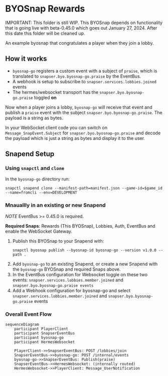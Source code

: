 # BYOSnap Rewards
IMPORTANT: This folder is still WIP. This BYOSnap depends on functionality that is going live with
beta-0.45.0 which goes out January 27, 2024. After this date this folder will be cleaned up.

An example byosnap that congratulates a player when they join a lobby.

## How it works

- `byosnap-go` registers a custom event with a subject of `praise`, which is translated to `snapser.byo.byosnap-go.praise` by the EventBus.
- A webhook is setup to subscribe to `snapser.services.lobbies.joined` events
- The hermes/websocket transport has the `snapser.byo.byosnap-go.praise` toggled **on**

Now when a player joins a lobby, `byosnap-go` will receive that event and publish a `praise` event with
the subject `snapser.byo.byosnap-go.praise`. The payload is a string as bytes.

In your WebSocket client code you can switch on `Message_SnapEvent.Subject` for `snapser.byo.byosnap-go.praise` and decode the payload which is just a string as bytes and display it to the user.

## Snapend Setup

### Using `snapctl` and `clone`

In the `byosnap-go` directory run:

```shell
snapctl snapend clone --manifest-path=manifest.json --game-id=$game_id --name=fromcli --env=DEVELOPMENT
```

### Mnauallly in an existing or new Snapend

*NOTE* EventBus >= 0.45.0 is required.

**Required Snaps**: Rewards (This BYOSnap), Lobbies, Auth, EventBus and enable the WebSocket Gateway.

1. Publish this BYOSnap to your Snapend with:
    ```shell
    snapctl byosnap publish --byosnap-id byosnap-go --version v1.0.0 --path .
    ```
1. Add `byosnap-go` to an existing Snapend, or create a new Snapend with the `byosnap-go` BYOSnap and required Snaps above.
2. In the EventBus configuration for Websocket toggle on these two events: `snapser.services.lobbies.member.joined` and `snapser.byo.byosnap-go.praise events`
3. Add a Webhook configuration for byosnap-go and select `snapser.services.lobbies.member.joined` and `snapser.byo.byosnap-go.praise` events

### Overall Event Flow

```mermaid
sequenceDiagram
    participant PlayerClient
    participant SnapserEventBus
    participant byosnap-go
    participant HermesWebsocket

    PlayerClient->>SnapserEventBus: POST /lobbies/join
    SnapserEventBus->>byosnap-go: POST /internal/events
    byosnap-go->>SnapserEventBus: Publish(praise)
    SnapserEventBus->>HermesWebsocket: (internally routed)
    HermesWebsocket->>PlayerClient: Message_UserNotification
```
